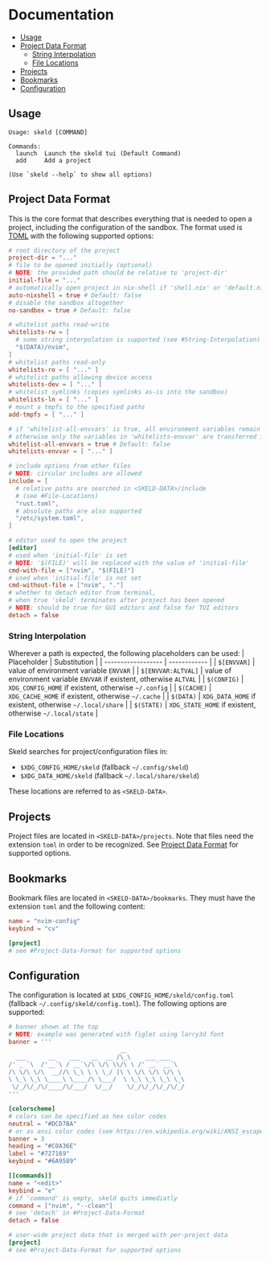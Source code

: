 # Documentation

- [Usage](#usage)
- [Project Data Format](#project-data-format)
  - [String Interpolation](#string-interpolation)
  - [File Locations](#file-locations)
- [Projects](#projects)
- [Bookmarks](#bookmarks)
- [Configuration](#configuration)

## Usage
```
Usage: skeld [COMMAND]

Commands:
  launch  Launch the skeld tui (Default Command)
  add     Add a project

(Use `skeld --help` to show all options)
```

## Project Data Format
This is the core format that describes everything that is needed to open a
project, including the configuration of the sandbox. The format used is
[TOML](https://toml.io) with the following supported options:
```toml
# root directory of the project
project-dir = "..."
# file to be opened initially (optional)
# NOTE: the provided path should be relative to 'project-dir'
initial-file = "..."
# automatically open project in nix-shell if 'shell.nix' or 'default.nix' exists
auto-nixshell = true # Default: false
# disable the sandbox altogether
no-sandbox = true # Default: false

# whitelist paths read-write
whitelists-rw = [
  # some string interpolation is supported (see #String-Interpolation)
  "$(DATA)/nvim",
]
# whitelist paths read-only
whitelists-ro = [ "..." ]
# whitelist paths allowing device access
whitelists-dev = [ "..." ]
# whitelist symlinks (copies symlinks as-is into the sandbox)
whitelists-ln = [ "..." ]
# mount a tmpfs to the specified paths
add-tmpfs = [ "..." ]

# if 'whitelist-all-envvars' is true, all environment variables remain accessible;
# otherwise only the variables in 'whitelists-envvar' are transferred into the sandbox
whitelist-all-envvars = true # Default: false
whitelists-envvar = [ "..." ]

# include options from other files
# NOTE: circular includes are allowed
include = [
  # relative paths are searched in <SKELD-DATA>/include
  # (see #File-Locations)
  "rust.toml",
  # absolute paths are also supported
  "/etc/system.toml",
]

# editor used to open the project
[editor]
# used when 'initial-file' is set
# NOTE: '$(FILE)' will be replaced with the value of 'initial-file'
cmd-with-file = ["nvim", "$(FILE)"]
# used when 'initial-file' is not set
cmd-without-file = ["nvim", "."]
# whether to detach editor from terminal,
# when true 'skeld' terminates after project has been opened
# NOTE: should be true for GUI editors and false for TUI editors
detach = false
```

### String Interpolation
Wherever a path is expected, the following placeholders can be used:
| Placeholder        | Substitution |
| ------------------ | ------------ |
| `$[ENVVAR]`        | value of environment variable `ENVVAR` |
| `$[ENVVAR:ALTVAL]` | value of environment variable `ENVVAR` if existent, otherwise `ALTVAL` |
| `$(CONFIG)`        | `XDG_CONFIG_HOME` if existent, otherwise `~/.config` |
| `$(CACHE)`         | `XDG_CACHE_HOME` if existent, otherwise `~/.cache` |
| `$(DATA)`          | `XDG_DATA_HOME` if existent, otherwise `~/.local/share` |
| `$(STATE)`         | `XDG_STATE_HOME` if existent, otherwise `~/.local/state` |

### File Locations
Skeld searches for project/configuration files in:

- `$XDG_CONFIG_HOME/skeld` (fallback `~/.config/skeld`)
- `$XDG_DATA_HOME/skeld` (fallback `~/.local/share/skeld`)

These locations are referred to as `<SKELD-DATA>`.

## Projects
Project files are located in `<SKELD-DATA>/projects`. Note that files need the
extension `toml` in order to be recognized.
See [Project Data Format](#project-data-format) for supported options.

## Bookmarks
Bookmark files are located in `<SKELD-DATA>/bookmarks`. They must have the
extension `toml` and the following content:
```toml
name = "nvim-config"
keybind = "cv"

[project]
# see #Project-Data-Format for supported options
```

## Configuration
The configuration is located at `$XDG_CONFIG_HOME/skeld/config.toml` (fallback
`~/.config/skeld/config.toml`). The following options are supported:
```toml
# banner shown at the top
# NOTE: example was generated with figlet using larry3d font
banner = '''
                               __
  ___      __    ___   __  __ /\_\    ___ ___
/' _ `\  /'__`\ / __`\/\ \/\ \\/\ \ /' __` __`\
/\ \/\ \/\  __//\ \_\ \ \ \_/ |\ \ \/\ \/\ \/\ \
\ \_\ \_\ \____\ \____/\ \___/  \ \_\ \_\ \_\ \_\
 \/_/\/_/\/____/\/___/  \/__/    \/_/\/_/\/_/\/_/
'''

[colorscheme]
# colors can be specified as hex color codes
neutral = "#DCD7BA"
# or as ansi color codes (see https://en.wikipedia.org/wiki/ANSI_escape_code#8-bit)
banner = 3
heading = "#C0A36E"
label = "#727169"
keybind = "#6A9589"

[[commands]]
name = "<edit>"
keybind = "e"
# if 'command' is empty, skeld quits immediatly
command = ["nvim", "--clean"]
# see 'detach' in #Project-Data-Format
detach = false

# user-wide project data that is merged with per-project data
[project]
# see #Project-Data-Format for supported options
```
